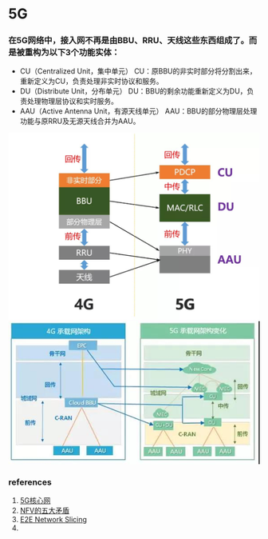 # 5G

### 在5G网络中，接入网不再是由BBU、RRU、天线这些东西组成了。而是被重构为以下3个功能实体：
- CU（Centralized Unit，集中单元）
  CU：原BBU的非实时部分将分割出来，重新定义为CU，负责处理非实时协议和服务。
- DU（Distribute Unit，分布单元）
  DU：BBU的剩余功能重新定义为DU，负责处理物理层协议和实时服务。
- AAU（Active Antenna Unit，有源天线单元）
  AAU：BBU的部分物理层处理功能与原RRU及无源天线合并为AAU。

![img](imgs/5g/5G.jpg)
![img](imgs/5g/5g2.jpg)

### references
1. [5G核心网](https://app.yinxiang.com/fx/a7afa44c-dfc6-4140-8a41-deefe2c6cb66)
1. [NFV的五大矛盾](https://app.yinxiang.com/fx/0b3167c1-d976-4c5b-a54f-b30a2fb6a3fe)
1. [E2E Network Slicing](https://app.yinxiang.com/fx/5b4b59cd-6b79-4b80-b6d3-26904270f58b)
1. []()

